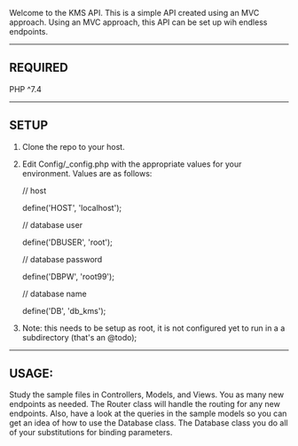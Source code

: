 Welcome to the KMS API.
This is a simple API created using an MVC approach.
Using an MVC approach, this API can be set up wih endless endpoints.

-------------------------------------------------------------------
REQUIRED
-------------------------------------------------------------------
PHP ^7.4

-------------------------------------------------------------------
SETUP
-------------------------------------------------------------------
1) Clone the repo to your host.

2) Edit Config/_config.php with the appropriate values for your environment.
   Values are as follows:

   // host

   define('HOST', 'localhost');

   // database user

   define('DBUSER', 'root');

   // database password

   define('DBPW', 'root99');

   // database name

   define('DB', 'db_kms');

3) Note: this needs to be setup as root, it is not configured yet to run in a
   a subdirectory (that's an @todo);


-------------------------------------------------------------------
USAGE:
-------------------------------------------------------------------

Study the sample files in Controllers, Models, and Views.
You as many new endpoints as needed. The Router class
will handle the routing for any new endpoints. Also, have a
look at the queries in the sample models so you can get an
idea of how to use the Database class. The Database class
you do all of your substitutions for binding parameters.
